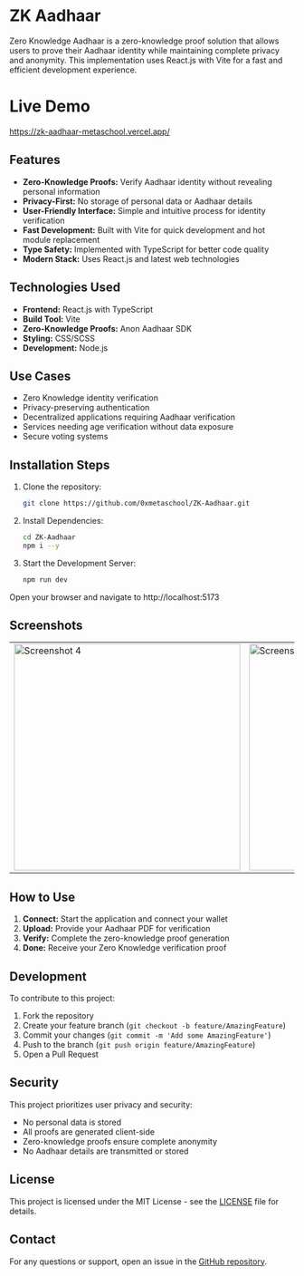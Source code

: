 # ZK Aadhaar

Zero Knowledge Aadhaar is a zero-knowledge proof solution that allows users to prove their Aadhaar identity while maintaining complete privacy and anonymity. This implementation uses React.js with Vite for a fast and efficient development experience.

# Live Demo
https://zk-aadhaar-metaschool.vercel.app/

## Features

- **Zero-Knowledge Proofs:** Verify Aadhaar identity without revealing personal information
- **Privacy-First:** No storage of personal data or Aadhaar details
- **User-Friendly Interface:** Simple and intuitive process for identity verification
- **Fast Development:** Built with Vite for quick development and hot module replacement
- **Type Safety:** Implemented with TypeScript for better code quality
- **Modern Stack:** Uses React.js and latest web technologies

## Technologies Used
- **Frontend:** React.js with TypeScript
- **Build Tool:** Vite
- **Zero-Knowledge Proofs:** Anon Aadhaar SDK
- **Styling:** CSS/SCSS
- **Development:** Node.js

## Use Cases
- Zero Knowledge identity verification
- Privacy-preserving authentication
- Decentralized applications requiring Aadhaar verification
- Services needing age verification without data exposure
- Secure voting systems

## Installation Steps
1. Clone the repository:
    ```bash
    git clone https://github.com/0xmetaschool/ZK-Aadhaar.git
    ```

2. Install Dependencies:
    ```bash
    cd ZK-Aadhaar
    npm i --y
    ```

3. Start the Development Server:
    ```bash
    npm run dev
    ```

Open your browser and navigate to http://localhost:5173





## Screenshots
<table>
  <tr>
    <td><img src="https://github.com/user-attachments/assets/b6685969-f43c-43a5-a920-38eee97dc376" alt="Screenshot 4" width="400"></td>
    <td><img src="https://github.com/user-attachments/assets/99d168c6-f8ca-404f-af17-344907ba3743" alt="Screenshot 1" width="400"></td>
    <td><img src="https://github.com/user-attachments/assets/5687043d-da6b-4978-b084-ea04fa826658" alt="Screenshot 2" width="400"></td>
    
  </tr>
</table>

## How to Use

1. **Connect:** Start the application and connect your wallet
2. **Upload:** Provide your Aadhaar PDF for verification
3. **Verify:** Complete the zero-knowledge proof generation
4. **Done:** Receive your Zero Knowledge verification proof

## Development

To contribute to this project:

1. Fork the repository
2. Create your feature branch (`git checkout -b feature/AmazingFeature`)
3. Commit your changes (`git commit -m 'Add some AmazingFeature'`)
4. Push to the branch (`git push origin feature/AmazingFeature`)
5. Open a Pull Request

## Security

This project prioritizes user privacy and security:
- No personal data is stored
- All proofs are generated client-side
- Zero-knowledge proofs ensure complete anonymity
- No Aadhaar details are transmitted or stored

## License

This project is licensed under the MIT License - see the [LICENSE](LICENSE) file for details.

## Contact

For any questions or support, open an issue in the [GitHub repository](https://github.com/0xmetaschool/ZK-Aadhaar/issues).
